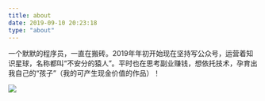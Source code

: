 ```yaml
---
title: about
date: 2019-09-10 20:23:18
type: "about"
---
```


一个默默的程序员，一直在搬砖。2019年年初开始现在坚持写公众号，运营着知识星球，名称都叫“不安分的猿人”。平时也在思考副业赚钱，想依托技术，孕育出我自己的“孩子”（我的可产生现金价值的作品）！

![](/medias/qrcode.jpg)